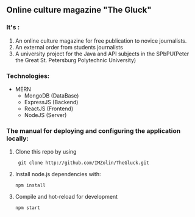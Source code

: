 ## Online culture magazine "The Gluck" 
### It's :
1. An online culture magazine  for free publication to novice journalists.
2. An external order from students journalists
3. A university project for the Java and API subjects in the SPbPU(Peter the Great St. Petersburg Polytechnic University)

### Technologies:
- MERN
  - MongoDB (DataBase)
  - ExpressJS (Backend)
  - ReactJS (Frontend)
  - NodeJS (Server)

### The manual for deploying and configuring the application locally:
1. Clone this repo by using
    ```
     git clone http://github.com/IMZolin/TheGluck.git
    ```
2. Install node.js dependencies with:
    ```
    npm install
    ```

3. Compile and hot-reload for development
    ```
    npm start
    ```

